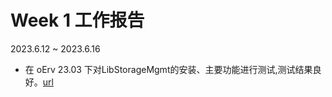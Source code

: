 # Week 1 工作报告

2023.6.12 ~ 2023.6.16

- 在 oErv 23.03 下对LibStorageMgmt的安装、主要功能进行测试,测试结果良好。[url](./LibStorageMgmt)